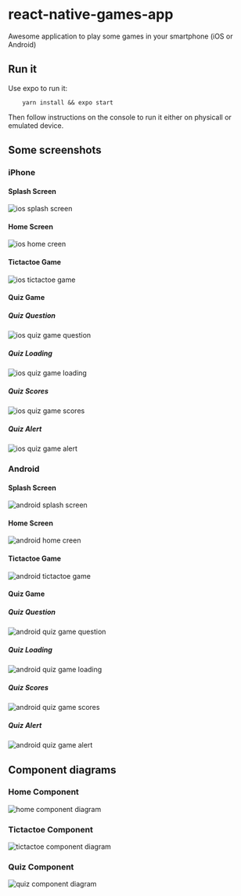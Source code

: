 # react-native-games-app

Awesome application to play some games in your smartphone (iOS or Android)

## Run it

Use expo to run it:

```
    yarn install && expo start
```

Then follow instructions on the console to run it either on physicall or emulated device.

## Some screenshots

### iPhone
#### Splash Screen
![ios splash screen](./img/screenshots/iosSplashScreen.png "iOS Splash Screen")
#### Home Screen
![ios home creen](./img/screenshots/iosHome.png "iOS Home Screen")
#### Tictactoe Game
![ios tictactoe game](./img/screenshots/iosTictactoe.png "iOS Tictactoe Game")
#### Quiz Game
##### Quiz Question
![ios quiz game question](./img/screenshots/iosQuizQuestion.png "iOS Quiz Game Question")
##### Quiz Loading
![ios quiz game loading](./img/screenshots/iosQuizLoading.png "iOS Quiz Game Loading")
##### Quiz Scores
![ios quiz game scores](./img/screenshots/iosQuizScores.png "iOS Quiz Game Scores")
##### Quiz Alert
![ios quiz game alert](./img/screenshots/iosQuizAlert.png "iOS Quiz Game Alert")

### Android
#### Splash Screen
![android splash screen](./img/screenshots/androidSplashScreen.png "Android Splash Screen")
#### Home Screen
![android home creen](./img/screenshots/androidHome.png "Android Home Screen")
#### Tictactoe Game
![android tictactoe game](./img/screenshots/androidTictactoe.png "Android Tictactoe Game")
#### Quiz Game
##### Quiz Question
![android quiz game question](./img/screenshots/androidQuizQuestion.png "Android Quiz Game Question")
##### Quiz Loading
![android quiz game loading](./img/screenshots/androidQuizLoading.png "Android Quiz Game Loading")
##### Quiz Scores
![android quiz game scores](./img/screenshots/androidQuizScores.png "Android Quiz Game Scores")
##### Quiz Alert
![android quiz game alert](./img/screenshots/androidQuizAlert.png "Android Quiz Game Alert")


## Component diagrams

### Home Component
![home component diagram](./img/componentDiagrams/homeDiagram.png "Home Component Diagram")

### Tictactoe Component
![tictactoe component diagram](./img/componentDiagrams/tictactoeDiagram.png "Tictactoe Component Diagram")

### Quiz Component
![quiz component diagram](./img/componentDiagrams/quizDiagram.png "Quiz Component Diagram")
